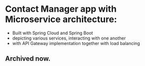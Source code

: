 # Contact Manager app with Microservice architecture:
- Built with Spring Cloud and Spring Boot
- depicting various services, interacting with one another
- with API Gateway implementation together with load balancing

## Archived now.
